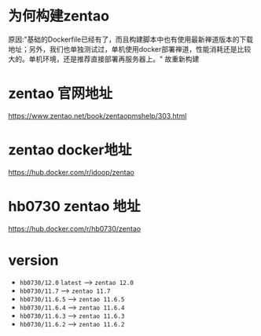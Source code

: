 # 为何构建zentao
原因:"基础的Dockerfile已经有了，而且构建脚本中也有使用最新禅道版本的下载地址；另外，我们也单独测试过，单机使用docker部署禅道，性能消耗还是比较大的。单机环境，还是推荐直接部署再服务器上。"
故重新构建
# zentao 官网地址
<https://www.zentao.net/book/zentaopmshelp/303.html>
# zentao docker地址
<https://hub.docker.com/r/idoop/zentao>
# hb0730 zentao 地址
<https://hub.docker.com/r/hb0730/zentao>

# version
 + `hb0730/12.0` `latest` --> `zentao 12.0`
 + `hb0730/11.7` --> `zentao 11.7`
 + `hb0730/11.6.5` --> `zentao 11.6.5`
 + `hb0730/11.6.4` --> `zentao 11.6.4`
 + `hb0730/11.6.3` --> `zentao 11.6.3`
 + `hb0730/11.6.2` --> `zentao 11.6.2` 